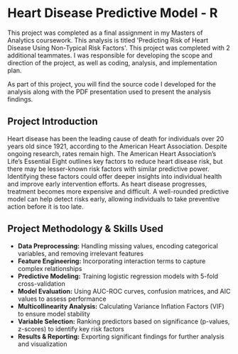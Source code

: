 # Heart Disease Predictive Model - R
<p>This project was completed as a final assignment in my Masters of Analytics coursework. This analysis is titled 'Predicting Risk of Heart Disease Using Non-Typical Risk Factors'. This project was completed with 2 additional teammates. I was responsible for developing the scope and direction of the project, as well as coding, analysis, and implementation plan.</p>

<p>As part of this project, you will find the source code I developed for the analysis along with the PDF presentation used to present the analysis findings.</p>

## Project Introduction
<p>Heart disease has been the leading cause of death for individuals over 20 years old since 1921, according to the American Heart Association. Despite ongoing research, rates remain high. The American Heart Association’s Life’s Essential Eight outlines key factors to reduce heart disease risk, but there may be lesser-known risk factors with similar predictive power. Identifying these factors could offer deeper insights into individual health and improve early intervention efforts. As heart disease progresses, treatment becomes more expensive and difficult. A well-rounded predictive model can help detect risks early, allowing individuals to take preventive action before it is too late.</p>


## Project Methodology & Skills Used

<ul>
<li> <b>Data Preprocessing:</b> Handling missing values, encoding categorical variables, and removing irrelevant features </li>
<li> <b>Feature Engineering:</b> Incorporating interaction terms to capture complex relationships </li>
<li> <b>Predictive Modeling:</b> Training logistic regression models with 5-fold cross-validation </li>
<li> <b>Model Evaluation:</b> Using AUC-ROC curves, confusion matrices, and AIC values to assess performance </li>
<li> <b>Multicollinearity Analysis:</b> Calculating Variance Inflation Factors (VIF) to ensure model stability </li>
<li> <b>Variable Selection:</b> Ranking predictors based on significance (p-values, z-scores) to identify key risk factors </li>
<li> <b>Results & Reporting:</b> Exporting significant findings for further analysis and visualization </li>
</ul>
